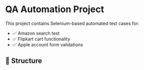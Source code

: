 # QA Automation Project

This project contains Selenium-based automated test cases for:

- ✅ Amazon search test
- ✅ Flipkart cart functionality
- ✅ Apple account form validations

## 📁 Structure

